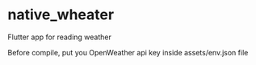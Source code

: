 # native_wheater
Flutter app for reading weather

Before compile, put you OpenWeather api key inside assets/env.json file